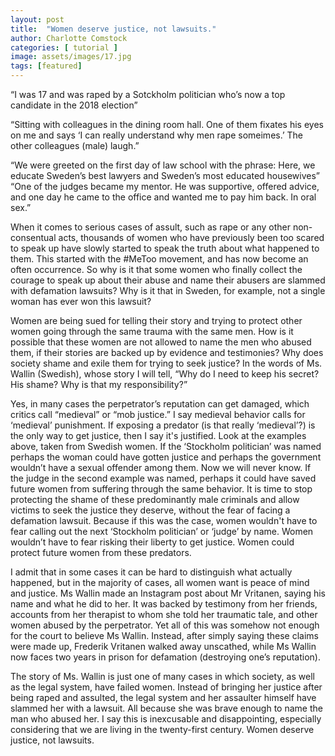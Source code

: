 ```yaml
---
layout: post
title:  "Women deserve justice, not lawsuits."
author: Charlotte Comstock 
categories: [ tutorial ]
image: assets/images/17.jpg
tags: [featured]
---
```

“I was 17 and was raped by a Sotckholm politician who’s now a top candidate in the 2018 election”

“Sitting with colleagues in the dining room hall. One of them fixates his eyes on me and says ‘I can really understand why men rape someimes.’ The other colleagues (male) laugh.”

“We were greeted on the first day of law school with the phrase: Here, we educate Sweden’s best lawyers and Sweden’s most educated housewives” 
“One of the judges became my mentor. He was supportive, offered advice, and one day he came to the office and wanted me to pay him back. In oral sex.” 

When it comes to serious cases of assult, such as rape or any other non-consentual acts, thousands of women who have previously been too scared to speak up have slowly started to speak the truth about what happened to them. This started with the #MeToo movement, and has now become an often occurrence. So why is it that some women who finally collect the courage to speak up about their abuse and name their abusers are slammed with defamation lawsuits? Why is it that in Sweden, for example, not a single woman has ever won this lawsuit? 

Women are being sued for telling their story and trying to protect other women going through the same trauma with the same men. How is it possible that these women are not allowed to name the men who abused them, if their stories are backed up by evidence and testimonies? Why does society shame and exile them for trying to seek justice? In the words of Ms. Wallin (Swedish), whose story I will tell, “Why do I need to keep his secret? His shame? Why is that my responsibility?” 

Yes, in many cases the perpetrator’s reputation can get damaged, which critics call “medieval” or “mob justice.” I say medieval behavior calls for ‘medieval’ punishment. If exposing a predator (is that really ‘medieval’?) is the only way to get justice, then I say it's justified. 
Look at the examples above, taken from Swedish women. If the ‘Stockholm politician’ was named perhaps the woman could have gotten justice and perhaps the government wouldn’t have a sexual offender among them. Now we will never know. If the judge in the second example was named, perhaps it could have saved future women from suffering through the same behavior. It is time to stop protecting the shame of these predominantly male criminals and allow victims to seek the justice they deserve, without the fear of facing a defamation lawsuit. Because if this was the case, women wouldn't have to fear calling out the next ‘Stockholm politician’ or ‘judge’ by name. Women wouldn’t have to fear risking their liberty to get justice. Women could protect future women from these predators.

I admit that in some cases it can be hard to distinguish what actually happened, but in the majority of cases, all women want is peace of mind and justice. Ms Wallin made an Instagram post about Mr Vritanen, saying his name and what he did to her. It was backed by testimony from her friends, accounts from her therapist to whom she told her traumatic tale, and other women abused by the perpetrator. Yet all of this was somehow not enough for the court to believe Ms Wallin. Instead, after simply saying these claims were made up, Frederik Vritanen walked away unscathed, while Ms Wallin now faces two years in prison for defamation (destroying one’s reputation). 

The story of Ms. Wallin is just one of many cases in which society, as well as the legal system, have failed women. Instead of bringing her justice after being raped and assulted, the legal system and her assaulter himself have slammed her with a lawsuit. All because she was brave enough to name the man who abused her. I say this is inexcusable and disappointing, especially considering that we are living in the twenty-first century. Women deserve justice, not lawsuits.
